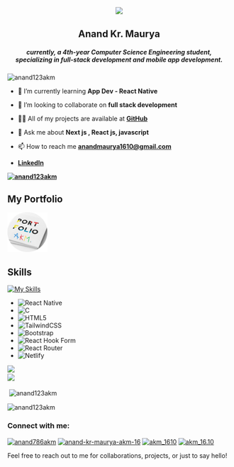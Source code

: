 <p align="center"> <img img src="https://readme-typing-svg.demolab.com/?font=Fira+Code&pause=1000&color=5555555&center=true&vCenter=true&width=235&lines=Hi+%F0%9F%91%8B"></p>


<h2 align="center" >Anand Kr. Maurya</h2>

<h5 align="center">currently, a 4th-year Computer Science Engineering student, specializing in full-stack development and mobile app development.</h5>

<p align="left"> <img src="https://komarev.com/ghpvc/?username=anand123akm&label=Profile%20views&color=0e75b6&style=flat" alt="anand123akm" /> </p>

- 🌱 I’m currently learning **App Dev - React Native**

- 👯 I’m looking to collaborate on **full stack development**

- 👨‍💻 All of my projects are available at **[GitHub](https://github.com/anand123AKM?tab=repositories)**

- 💬 Ask me about **Next js , React js, javascript**

- 📫 How to reach me **anandmaurya1610@gmail.com**
- **[LinkedIn<a href="https://www.flaticon.com/free-icons/broken" title="broken icons"></a>](https://www.linkedin.com/in/anand-kr-maurya-akm16/)**





**<p align="left"> <a href="https://github.com/ryo-ma/github-profile-trophy"><img src="https://github-profile-trophy.vercel.app/?username=anand123akm&theme=dark" alt="anand123akm" /></a> </p>**



## My Portfolio


<p>
  <a href="https://akm-1610.vercel.app/">
    <img src="./portf.png" alt="Portfolio" style="max-width: 90px; height: 90px; background-image:linear-gradient(rgba(0,0,0,0.5),rgba(0,0,0,0.5)); " />
  </a>
</p>







## Skills

[![My Skills](https://skillicons.dev/icons?i=nextjs,react,js,java,nodejs,mysql,npm,redux,css,mongodb,express,git,firebase,github,postman)](https://skillicons.dev)



- 	![React Native](https://img.shields.io/badge/react_native-%2320232a.svg?style=for-the-badge&logo=react&logoColor=%2361DAFB)
- 	 ![C](https://img.shields.io/badge/c-%2300599C.svg?style=for-the-badge&logo=c&logoColor=white)
  - ![HTML5](https://img.shields.io/badge/html5-%23E34F26.svg?style=for-the-badge&logo=html5&logoColor=white)
- ![TailwindCSS](https://img.shields.io/badge/tailwindcss-%2338B2AC.svg?style=for-the-badge&logo=tailwind-css&logoColor=white)
- ![Bootstrap](https://img.shields.io/badge/bootstrap-%238511FA.svg?style=for-the-badge&logo=bootstrap&logoColor=white)
- 	![React Hook Form](https://img.shields.io/badge/React%20Hook%20Form-%23EC5990.svg?style=for-the-badge&logo=reacthookform&logoColor=white)
- 	![React Router](https://img.shields.io/badge/React_Router-CA4245?style=for-the-badge&logo=react-router&logoColor=white)
- ![Netlify](https://img.shields.io/badge/netlify-%23000000.svg?style=for-the-badge&logo=netlify&logoColor=#00C7B7)









![](username=anand123AKM&theme=dark&hide_border=false&include_all_commits=true&count_private=false)<br/>
![](https://github-readme-streak-stats.herokuapp.com/?user=anand123AKM&theme=dark&hide_border=false)<br/>


<p>&nbsp;<img align="center" src="https://github-readme-stats.vercel.app/api?username=anand123akm&theme=dark&show_icons=true&locale=en" alt="anand123akm" /></p>
<p>
  <img theme="dark" align="center" src="https://github-readme-stats.vercel.app/api/top-langs?username=anand123akm&theme=dark&show_icons=true&locale=en&layout=compact" alt="anand123akm" />
</p>



<h3 align="left">Connect with me:</h3>
<p align="left">
<a href="https://twitter.com/anand786akm" target="blank"><img align="center" src="https://raw.githubusercontent.com/rahuldkjain/github-profile-readme-generator/master/src/images/icons/Social/twitter.svg" alt="anand786akm" height="30" width="40" /></a>
<a href="https://linkedin.com/in/anand-kr-maurya-akm-16" target="blank"><img align="center" src="https://raw.githubusercontent.com/rahuldkjain/github-profile-readme-generator/master/src/images/icons/Social/linked-in-alt.svg" alt="anand-kr-maurya-akm-16" height="30" width="40" /></a>
<a href="https://fb.com/akm_1610" target="blank"><img align="center" src="https://raw.githubusercontent.com/rahuldkjain/github-profile-readme-generator/master/src/images/icons/Social/facebook.svg" alt="akm_1610" height="30" width="40" /></a>
<a href="https://instagram.com/akm_16.10" target="blank"><img align="center" src="https://raw.githubusercontent.com/rahuldkjain/github-profile-readme-generator/master/src/images/icons/Social/instagram.svg" alt="akm_16.10" height="30" width="40" /></a>
</p>


Feel free to reach out to me for collaborations, projects, or just to say hello!

